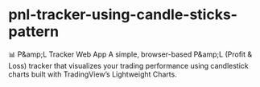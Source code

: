 # pnl-tracker-using-candle-sticks-pattern
📊 P\&amp;L Tracker Web App  A simple, browser-based P\&amp;L (Profit &amp; Loss) tracker that visualizes your trading performance using candlestick charts built with TradingView’s Lightweight Charts.
